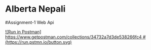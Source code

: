 # Alberta Nepali
#Assignment-1 Web Api


[![Run in Postman] https://www.getpostman.com/collections/34732a7d3de538266fc4
#(https://run.pstmn.io/button.svg)](https://app.getpostman.com/run-collection/1e37a1a45fd828a9cb10)
